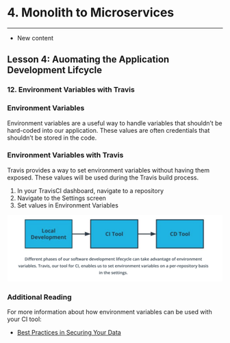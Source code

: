 # 4. Monolith to Microservices 
___
* New content 

## Lesson 4: Auomating the Application Development Lifcycle 


### 12. Environment Variables with Travis 

### Environment Variables
Environment variables are a useful way to handle variables that shouldn’t be hard-coded into our application. These values are often credentials that shouldn’t be stored in the code.

### Environment Variables with Travis
Travis provides a way to set environment variables without having them exposed. These values will be used during the Travis build process.

1. In your TravisCI dashboard, navigate to a repository
2. Navigate to the Settings screen
3. Set values in Environment Variables

![Phases](png/phases.png)

### Additional Reading
For more information about how environment variables can be used with your CI tool:

* [Best Practices in Securing Your Data](https://docs.travis-ci.com/user/best-practices-security/)

